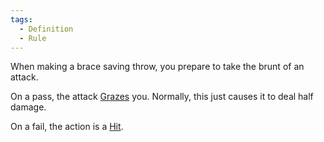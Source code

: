 ```yaml
---  
tags:  
  - Definition  
  - Rule  
---  
```

When making a brace saving throw, you prepare to take the brunt of an attack.  
  
On a pass, the attack [Grazes](./Graze.md) you. Normally, this just causes it to deal half damage.  
  
On a fail, the action is a [Hit](./Hit.md).